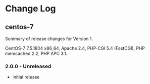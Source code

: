 # Change Log

## centos-7

Summary of release changes for Version 1.

CentOS-7 7.5.1804 x86_64, Apache 2.4, PHP-CGI 5.4 (FastCGI), PHP memcached 2.2, PHP APC 3.1.

### 2.0.0 - Unreleased

- Initial release